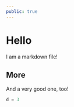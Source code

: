 ```yaml
---
public: true
---
```


# Hello

I am a markdown file!

## More

And a very good one, too!

```elixir
d = 3
```
